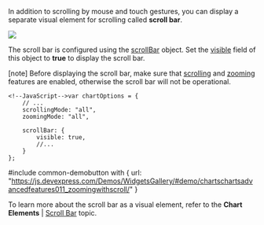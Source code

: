 In addition to scrolling by mouse and touch gestures, you can display a separate visual element for scrolling called **scroll bar**.

![](/Content/images/doc/18_2/ChartJS/Chart_ScrollBar.png)

The scroll bar is configured using the [scrollBar](/api-reference/20%20Data%20Visualization%20Widgets/dxChart/1%20Configuration/scrollBar '/Documentation/ApiReference/Data_Visualization_Widgets/dxChart/Configuration/scrollBar/') object. Set the [visible](/api-reference/20%20Data%20Visualization%20Widgets/dxChart/1%20Configuration/scrollBar/visible.md '/Documentation/ApiReference/Data_Visualization_Widgets/dxChart/Configuration/scrollBar/#visible') field of this object to **true** to display the scroll bar.

[note] Before displaying the scroll bar, make sure that [scrolling](/api-reference/20%20Data%20Visualization%20Widgets/dxChart/1%20Configuration/scrollingMode.md '/Documentation/ApiReference/Data_Visualization_Widgets/dxChart/Configuration/#scrollingMode') and [zooming](/api-reference/20%20Data%20Visualization%20Widgets/dxChart/1%20Configuration/zoomingMode.md '/Documentation/ApiReference/Data_Visualization_Widgets/dxChart/Configuration/#zoomingMode') features are enabled, otherwise the scroll bar will not be operational.

	<!--JavaScript-->var chartOptions = {
		// ...
		scrollingMode: "all",
		zoomingMode: "all",

		scrollBar: {
			visible: true,
			//...
		}
	};

#include common-demobutton with {
    url: "https://js.devexpress.com/Demos/WidgetsGallery/#demo/chartschartsadvancedfeatures011_zoomingwithscroll/"
}

To learn more about the scroll bar as a visual element, refer to the **Chart Elements** | [Scroll Bar](/concepts/05%20Widgets/Chart/95%20Zooming%20and%20Panning/03%20Using%20the%20Scroll%20Bar.md '/Documentation/Guide/Widgets/Chart/Zooming_and_Panning/#Using_the_Scroll_Bar') topic.
